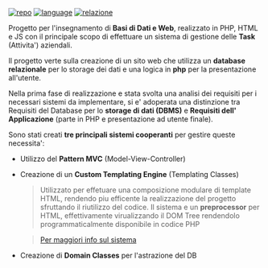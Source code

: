 [![repo](https://img.shields.io/badge/repo-Github-blue)](https://github.com/darkimage/Universita-Basididati)
[![language](https://img.shields.io/badge/main_language-PHP-gree)](https://www.php.net/)
[![relazione](https://img.shields.io/badge/relazione-PDF-orange)](https://github.com/darkimage/Universita-Basididati/raw/master/documents/basi_di_dati.pdf)


Progetto per l'insegnamento di **Basi di Dati e Web**, realizzato in PHP, HTML e JS con il principale scopo di effettuare un sistema di gestione delle **Task** (Attivita') aziendali. 

Il progetto verte sulla creazione di un sito web che utilizza un **database relazionale** per lo storage dei dati e una logica in **php** per la presentazione all'utente.

Nella prima fase di realizzazione e stata svolta una analisi dei requisiti per i necessari sistemi da implementare, si e' adoperata una distinzione tra Requisiti del Database per lo **storage di dati (DBMS)** e **Requisiti dell' Applicazione** (parte in PHP e presentazione ad utente finale).

Sono stati creati **tre principali sistemi cooperanti** per gestire queste necessita':

 - Utilizzo del **Pattern MVC** (Model-View-Controller)
 - Creazione di un **Custom Templating Engine** (Templating Classes)
	> Utilizzato per effetuare una composizione modulare di template HTML, rendendo piu efficente la realizzazione del progetto sfruttando il riutilizzo del codice. Il sistema e un **preprocessor** per HTML, effettivamente virualizzando il DOM Tree rendendolo programmaticalmente disponibile in codice PHP

	> [Per maggiori info sul sistema](https://github.com/darkimage/Universita-Basididati#custom-templating-engine) 
 - Creazione di **Domain Classes** per l'astrazione del DB

